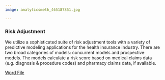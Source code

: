 ```yaml
---
image: analyticsmeth_465187851.jpg

---
```


### Risk Adjustment

We utilize a sophisticated suite of risk adjustment tools with a variety of predictive modeling applications for the health insurance industry. There are two broad categories of models: concurrent models and prospective models. The models calculate a risk score based on medical claims data (e.g. diagnosis & procedure codes) and pharmacy claims data, if available.

[Word File]

[Word File]: /solutions/overview-analyticmethodologies-riskadjustment.html